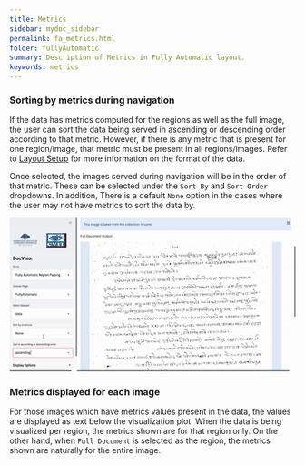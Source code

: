```yaml
---
title: Metrics
sidebar: mydoc_sidebar
permalink: fa_metrics.html
folder: fullyAutomatic
summary: Description of Metrics in Fully Automatic layout.
keywords: metrics
---
```


### Sorting by metrics during navigation

If the data has metrics computed for the regions as well as the full image, the user can sort the data being served in ascending or descending order according to that metric. However, if there is any metric that is present for one region/image, that metric must be present in all regions/images. Refer to [Layout Setup](fa_setup.html#data-files) for more information on the format of the data.

Once selected, the images served during navigation will be in the order of that metric. These can be selected under the `Sort By` and `Sort Order` dropdowns. In addition, There is a default `None` option in the cases where the user may not have metrics to sort the data by.

![metrics gif](gifs/fa_metrics.gif)

### Metrics displayed for each image

For those images which have metrics values present in the data, the values are displayed as text below the visualization plot. When the data is being visualized per region, the metrics shown are for that region only. On the other hand, when `Full Document` is selected as the region, the metrics shown are naturally for the entire image.
